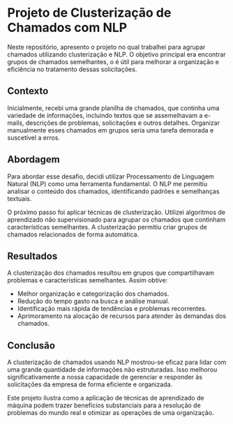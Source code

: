 # Projeto de Clusterização de Chamados com NLP
Neste repositório, apresento o projeto no qual trabalhei para agrupar chamados utilizando clusterização e NLP. O objetivo principal era encontrar grupos de chamados semelhantes, o é útil para melhorar a organização e eficiência no tratamento dessas solicitações.

## Contexto
Inicialmente, recebi uma grande planilha de chamados, que continha uma variedade de informações, incluindo textos que se assemelhavam a e-mails, descrições de problemas, solicitações e outros detalhes. Organizar manualmente esses chamados em grupos seria uma tarefa demorada e suscetível a erros.

## Abordagem
Para abordar esse desafio, decidi utilizar Processamento de Linguagem Natural (NLP) como uma ferramenta fundamental. O NLP me permitiu analisar o conteúdo dos chamados, identificando padrões e semelhanças textuais.

O próximo passo foi aplicar técnicas de clusterização. Utilizei algoritmos de aprendizado não supervisionado para agrupar os chamados que continham características semelhantes. A clusterização permitiu criar grupos de chamados relacionados de forma automática.

## Resultados
A clusterização dos chamados resultou em grupos que compartilhavam problemas e características semelhantes. Assim obtive:

* Melhor organização e categorização dos chamados.
* Redução do tempo gasto na busca e análise manual.
* Identificação mais rápida de tendências e problemas recorrentes.
* Aprimoramento na alocação de recursos para atender às demandas dos chamados.

## Conclusão
A clusterização de chamados usando NLP mostrou-se eficaz para lidar com uma grande quantidade de informações não estruturadas. Isso melhorou significativamente a nossa capacidade de gerenciar e responder às solicitações da empresa de forma eficiente e organizada.

Este projeto ilustra como a aplicação de técnicas de aprendizado de máquina podem trazer benefícios substanciais para a resolução de problemas do mundo real e otimizar as operações de uma organização.
